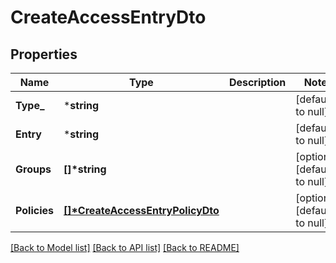 # CreateAccessEntryDto

## Properties
Name | Type | Description | Notes
------------ | ------------- | ------------- | -------------
**Type_** | ***string** |  | [default to null]
**Entry** | ***string** |  | [default to null]
**Groups** | **[]\*string** |  | [optional] [default to null]
**Policies** | **[[]\*CreateAccessEntryPolicyDto](CreateAccessEntryPolicyDto.md)** |  | [optional] [default to null]

[[Back to Model list]](../README.md#documentation-for-models) [[Back to API list]](../README.md#documentation-for-api-endpoints) [[Back to README]](../README.md)



